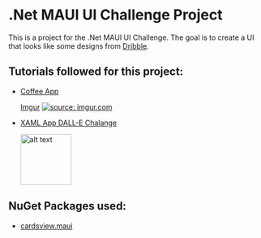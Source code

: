 # **.Net MAUI UI Challenge Project**
This is a project for the .Net MAUI UI Challenge. The goal is to create a UI that looks 
like some designs from [Dribble](https://dribbble.com/).

## Tutorials followed for this project: 
- [Coffee App](https://www.youtube.com/watch?v=soz4o0zKars&ab_channel=DevsSchool)
	
	[Imgur](https://i.imgur.com/c9r2pex.png)
	<a href="https://imgur.com/c9r2pex"><img src="https://i.imgur.com/c9r2pex.png" title="source: imgur.com" /></a>

- [XAML App DALL-E Chalange](https://www.youtube.com/watch?v=9GE_clfNgB0&ab_channel=DevsSchool)

	<img src="../CoffeeApp/Screenshots/DallE1.png" alt="alt text" width="100"/>

## NuGet Packages used:
- [cardsview.maui](https://github.com/AndreiMisiukevich/CardView.MAUI)




